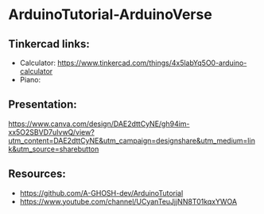 # ArduinoTutorial-ArduinoVerse

## Tinkercad links:
- Calculator: https://www.tinkercad.com/things/4x5labYq5O0-arduino-calculator
- Piano:   

## Presentation:
https://www.canva.com/design/DAE2dttCyNE/gh94im-xx5O2SBVD7uIvwQ/view?utm_content=DAE2dttCyNE&utm_campaign=designshare&utm_medium=link&utm_source=sharebutton

## Resources:
- https://github.com/A-GHOSH-dev/ArduinoTutorial
- https://www.youtube.com/channel/UCyanTeuJjjNN8T01kqxYWOA
